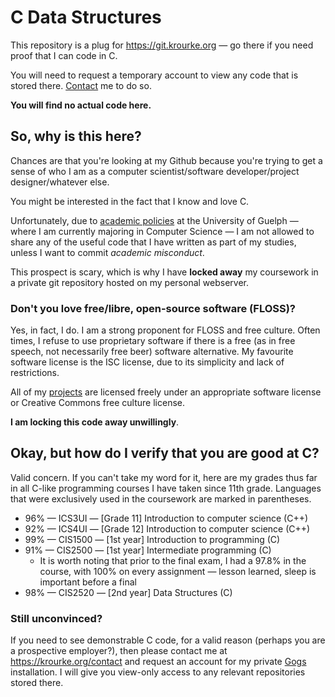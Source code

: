 # C Data Structures
This repository is a plug for <https://git.krourke.org> &mdash; go there
if you need proof that I can code in C.

You will need to request a temporary account to view any code that is
stored there. [Contact](https://krourke.org/contact) me to do so.

**You will find no actual code here.**

## So, why is this here?
Chances are that you're looking at my Github because you're trying to get
a sense of who I am as a computer scientist/software developer/project
designer/whatever else.

You might be interested in the fact that I know and love C.

Unfortunately, due to [academic policies](https://www.uoguelph.ca/ada-cbs/current-undergraduates/academic-policies)
at the University of Guelph &mdash; where I am currently majoring in
Computer Science &mdash; I am not allowed to share any of the useful code
that I have written as part of my studies, unless I want to commit
_academic misconduct_.

This prospect is scary, which is why I have **locked away** my
coursework in a private git repository hosted on my personal webserver.

### Don't you love free/libre, open-source software (FLOSS)?
Yes, in fact, I do. I am a strong proponent for FLOSS and free culture.
Often times, I refuse to use proprietary software if there is a free
(as in free speech, not necessarily free beer) software alternative.
My favourite software license is the ISC license, due to its simplicity
and lack of restrictions.

All of my [projects](https://krourke.org/projects) are licensed freely
under an appropriate software license or Creative Commons free culture
license.

**I am locking this code away unwillingly**.

## Okay, but how do I verify that you are good at C?
Valid concern. If you can't take my word for it, here are my grades thus
far in all C-like programming courses I have taken since 11th grade.
Languages that were exclusively used in the coursework are marked in
parentheses.

 * 96% &mdash; ICS3UI &mdash; [Grade 11] Introduction to computer science (C++)
 * 92% &mdash; ICS4UI &mdash; [Grade 12] Introduction to computer science (C++)
 * 99% &mdash; CIS1500 &mdash; [1st year] Introduction to programming (C)
 * 91% &mdash; CIS2500 &mdash; [1st year] Intermediate programming (C)
    + It is worth noting that prior to the final exam, I had a 97.8% in
      the course, with 100% on every assignment &mdash; lesson learned,
      sleep is important before a final
 * 98% &mdash; CIS2520 &mdash; [2nd year] Data Structures (C)
 
 ### Still unconvinced?
 If you need to see demonstrable C code, for a valid reason (perhaps you
 are a prospective employer?), then please contact me at
 <https://krourke.org/contact> and request an account for my private
 [Gogs](https://gogs.io) installation. I will give you view-only access to
 any relevant repositories stored there.
